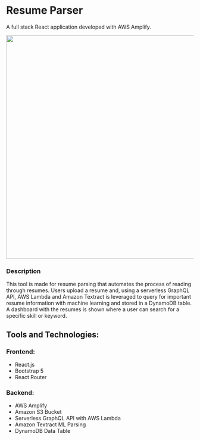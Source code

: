 # Resume Parser

A full stack React application developed with AWS Amplify.

<img src="images-gifs/demogif.gif" width=600>

### Description

This tool is made for resume parsing that automates the process of reading through resumes. Users upload a resume and, using a serverless GraphQL API, AWS Lambda and Amazon Textract is leveraged to query for important resume information with machine learning and stored in a DynamoDB table. A dashboard with the resumes is shown where a user can search for a specific skill or keyword.

## Tools and Technologies:

### Frontend:
- React.js
- Bootstrap 5
- React Router
    
### Backend:
- AWS Amplify
- Amazon S3 Bucket
- Serverless GraphQL API with AWS Lambda
- Amazon Textract ML Parsing
- DynamoDB Data Table
